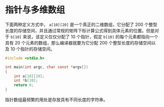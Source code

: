 # 指针与多维数组

下面两种定义方式中， `a[10][20]` 是一个真正的二维数组，它分配了 200 个整型长度的存储空间，并且通过常规的矩阵下标计算公式得到具体元素的位置。但是对于 `b[10]` 来说，该定义仅仅分配了 10 个指针，假定 `b[10]` 的每个元素都指向一个具有 20 个元素的数组，那么编译器就要为它分配 200 个整型长度的存储空间以及 10 个指针的存储空间。

```c
#include <stdio.h>

int main(int argc, char const *argv[])
{
    int a[10][20];
    int *b[10];
    return 0;
}
```

指针数组最频繁的用处是存放具有不同长度的字符串。

